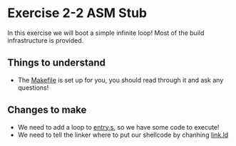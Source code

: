 # Exercise 2-2 ASM Stub

In this exercise we will boot a simple infinite loop!
Most of the build infrastructure is provided.

## Things to understand

- The [Makefile](./Makefile) is set up for you, you should read through it and ask any questions!

## Changes to make
- We need to add a loop to [entry.s](./entry.s), so we have some code to execute!
- We need to tell the linker where to put our shellcode by chanhing [link.ld](./link.ld)
